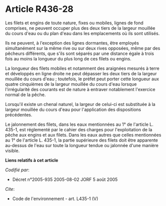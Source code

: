 # Article R436-28

Les filets et engins de toute nature, fixes ou mobiles, lignes de fond comprises, ne peuvent occuper plus des deux tiers de
la largeur mouillée du cours d'eau ou du plan d'eau dans les emplacements où ils sont utilisés. 

Ils ne peuvent, à l'exception des lignes dormantes, être employés simultanément sur la même rive ou sur deux rives opposées,
même par des pêcheurs différents, que s'ils sont séparés par une distance égale à trois fois au moins la longueur du plus
long de ces filets ou engins. 

La longueur des filets mobiles et notamment des araignées mesurés à terre et développés en ligne droite ne peut dépasser les
deux tiers de la largeur mouillée du cours d'eau ; toutefois, le préfet peut porter cette longueur aux quatre cinquièmes de
la largeur mouillée du cours d'eau lorsque l'irrégularité des courants est de nature à entraver notablement l'exercice normal
de la pêche. 

Lorsqu'il existe un chenal naturel, la largeur de celui-ci est substituée à la largeur mouillée du cours d'eau pour
l'application des dispositions précédentes. 

Le jalonnement des filets, dans les eaux mentionnées au 1° de l'article L. 435-1, est réglementé par le cahier des charges
pour l'exploitation de la pêche aux engins et aux filets. Dans les eaux autres que celles mentionnées au 1° de l'article L.
435-1, la partie supérieure des filets doit être apparente au-dessus de l'eau sur toute la longueur tendue ou jalonnée d'une
manière visible.

**Liens relatifs à cet article**

_Codifié par_:

  - Décret n°2005-935 2005-08-02 JORF 5 août 2005

_Cite_:

  - Code de l'environnement - art. L435-1 (V)
